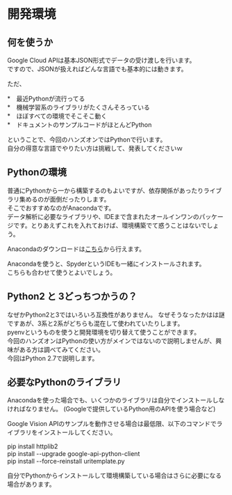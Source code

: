 # 開発環境

## 何を使うか
Google Cloud APIは基本JSON形式でデータの受け渡しを行います。  
ですので、JSONが扱えればどんな言語でも基本的には動きます。  

ただ、  

*　最近Pythonが流行ってる  
*　機械学習系のライブラリがたくさんそろっている  
*　ほぼすべての環境でそこそこ動く  
*　ドキュメントのサンプルコードがほとんどPython  

ということで、今回のハンズオンではPythonで行います。  
自分の得意な言語でやりたい方は挑戦して、発表してくださいｗ

## Pythonの環境
普通にPythonから一から構築するのもよいですが、依存関係があったりライブラリ集めるのが面倒だったりします。  
そこでおすすめなのがAnacondaです。  
データ解析に必要なライブラリや、IDEまで含まれたオールインワンのパッケージです。とりあえずこれを入れておけば、環境構築でて惑うことはないでしょう。

Anacondaのダウンロードは[こちら](https://www.continuum.io/downloads)から行えます。

Anacondaを使うと、SpyderというIDEも一緒にインストールされます。  
こちらも合わせて使うとよいでしょう。

## Python2 と 3どっちつかうの？
なぜかPython2と3ではいろいろ互換性がありません。
なぜそうなったかはは謎ですあが、3系と2系がどちらも混在して使われていたりします。  
pyenvというものを使うと開発環境を切り替えて使うことができます。  
今回のハンズオンはPythonの使い方がメインではないので説明しませんが、興味がある方は調べてみてください。  
今回はPython 2.7で説明します。

## 必要なPythonのライブラリ
Anacondaを使った場合でも、いくつかのライブラリは自分でインストールしなければなりません。
(Googleで提供しているPython用のAPIを使う場合など)

Google Vision APIのサンプルを動作させる場合は最低限、以下のコマンドでライブラリをインストールしてください。

pip install httplib2  
pip install --upgrade google-api-python-client  
pip install --force-reinstall uritemplate.py  

自分でPythonからインストールして環境構築している場合はさらに必要になる場合があります。
